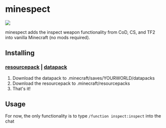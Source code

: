 # minespect
![](https://img.shields.io/badge/animated%20models-0.6%25-informational)

minespect adds the inspect weapon functionality from CoD, CS, and TF2 into vanilla Minecraft (no mods required).

## Installing
### [resourcepack](https://github.com/torshepherd/minespect/releases/latest/download/resourcepack.zip) | [datapack](https://github.com/torshepherd/minespect/releases/latest/download/datapack.zip)
1. Download the datapack to .minecraft/saves/YOURWORLD/datapacks
1. Download the resourcepack to .minecraft/resourcepacks
1. That's it!

## Usage
For now, the only functionality is to type ```/function inspect:inspect``` into the chat
